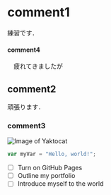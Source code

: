 # comment1
練習です．
#### comment4
　疲れてきましたが
## comment2  
頑張ります．

### comment3

![Image of Yaktocat](https://octodex.github.com/images/yaktocat.png)

``` javascript
var myVar = "Hello, world!";
```
- [ ] Turn on GitHub Pages
- [ ] Outline my portfolio
- [ ] Introduce myself to the world
